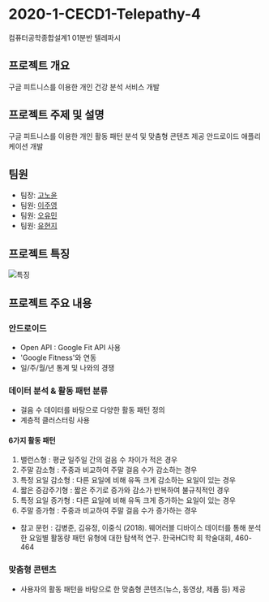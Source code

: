 # 2020-1-CECD1-Telepathy-4
컴퓨터공학종합설계1 01분반 텔레파시

## 프로젝트 개요
구글 피트니스를 이용한 개인 건강 분석 서비스 개발

## 프로젝트 주제 및 설명
구글 피트니스를 이용한 개인 활동 패턴 분석 및 맞춤형 콘텐츠 제공 안드로이드 애플리케이션 개발

## 팀원
- 팀장: [고노윤](https://github.com/nohyoonko)
- 팀원: [이주영](https://github.com/1122jinny)
- 팀원: [오유민](https://github.com/ym-o)
- 팀원: [유현지](https://github.com/LUV2KUIT)

## 프로젝트 특징
![특징](https://user-images.githubusercontent.com/55729131/95025816-871cc400-06c7-11eb-83a9-8a1656866047.JPG)

## 프로젝트 주요 내용
### 안드로이드
- Open API : Google Fit API 사용
- 'Google Fitness'와 연동
- 일/주/월/년 통계 및 나와의 경쟁
### 데이터 분석 & 활동 패턴 분류
- 걸음 수 데이터를 바탕으로 다양한 활동 패턴 정의
- 계층적 클러스터링 사용
#### 6가지 활동 패턴
1. 밸런스형 : 평균 일주일 간의 걸음 수 차이가 적은 경우
2. 주말 감소형 : 주중과 비교하여 주말 걸음 수가 감소하는 경우
3. 특정 요일 감소형 : 다른 요일에 비해 유독 크게 감소하는 요일이 있는 경우
4. 짧은 증감주기형 : 짧은 주기로 증가와 감소가 반복하여 불규칙적인 경우
5. 특정 요일 증가형 : 다른 요일에 비해 유독 크게 증가하는 요일이 있는 경우
6. 주말 증가형 : 주중과 비교하여 주말 걸음 수가 증가하는 경우
- 참고 문헌 : 김병준, 김유정, 이중식 (2018). 웨어러블 디바이스 데이터를 통해 분석한 요일별 활동량 패턴 유형에 대한 탐색적 연구. 한국HCI학
회 학술대회, 460-464
### 맞춤형 콘텐츠
- 사용자의 활동 패턴을 바탕으로 한 맞춤형 콘텐츠(뉴스, 동영상, 제품 등) 제공
